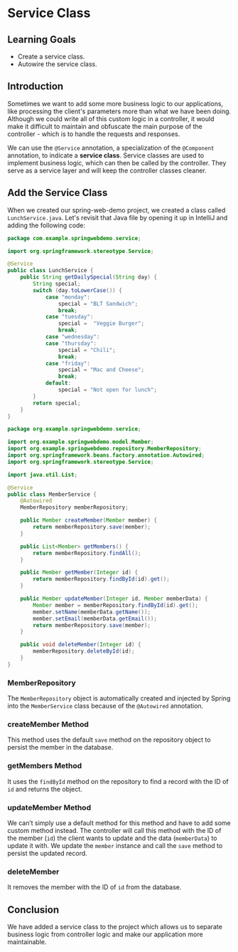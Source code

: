 # Service Class

## Learning Goals

- Create a service class.
- Autowire the service class.

## Introduction

Sometimes we want to add some more business logic to our applications, like
processing the client's parameters more than what we have been doing. Although we
could write all of this custom logic in a controller, it would make it difficult
to maintain and obfuscate the main purpose of the controller - which is to handle
the requests and responses.

We can use the `@Service` annotation, a specialization of the `@Component`
annotation, to indicate a **service class**. Service classes are used to implement
business logic, which can then be called by the controller. They serve as a
service layer and will keep the controller classes cleaner.

## Add the Service Class

When we created our spring-web-demo project, we created a class called
`LunchService.java`. Let's revisit that Java file by opening it up in IntelliJ and
adding the following code:

```java
package com.example.springwebdemo.service;

import org.springframework.stereotype.Service;

@Service
public class LunchService {
    public String getDailySpecial(String day) {
        String special;
        switch (day.toLowerCase()) {
            case "monday":
                special = "BLT Sandwich";
                break;
            case "tuesday":
                special =  "Veggie Burger";
                break;
            case "wednesday":
            case "thursday":
                special = "Chili";
                break;
            case "friday":
                special = "Mac and Cheese";
                break;
            default:
                special = "Not open for lunch";
        }
        return special;
    }
}
```

```java
package org.example.springwebdemo.service;

import org.example.springwebdemo.model.Member;
import org.example.springwebdemo.repository.MemberRepository;
import org.springframework.beans.factory.annotation.Autowired;
import org.springframework.stereotype.Service;

import java.util.List;

@Service
public class MemberService {
    @Autowired
    MemberRepository memberRepository;

    public Member createMember(Member member) {
        return memberRepository.save(member);
    }

    public List<Member> getMembers() {
        return memberRepository.findAll();
    }

    public Member getMember(Integer id) {
        return memberRepository.findById(id).get();
    }

    public Member updateMember(Integer id, Member memberData) {
        Member member = memberRepository.findById(id).get();
        member.setName(memberData.getName());
        member.setEmail(memberData.getEmail());
        return memberRepository.save(member);
    }

    public void deleteMember(Integer id) {
        memberRepository.deleteById(id);
    }
}
```

### MemberRepository

The `MemberRepository` object is automatically created and injected by Spring
into the `MemberService` class because of the `@Autowired` annotation.

### createMember Method

This method uses the default `save` method on the repository object to persist
the member in the database.

### getMembers Method

It uses the `findById` method on the repository to find a record with the ID of
`id` and returns the object.

### updateMember Method

We can’t simply use a default method for this method and have to add some custom
method instead. The controller will call this method with the ID of the member
(`id`) the client wants to update and the data (`memberData`) to update it with.
We update the `member` instance and call the `save` method to persist the
updated record.

### deleteMember

It removes the member with the ID of `id` from the database.

## Conclusion

We have added a service class to the project which allows us to separate
business logic from controller logic and make our application more maintainable.
